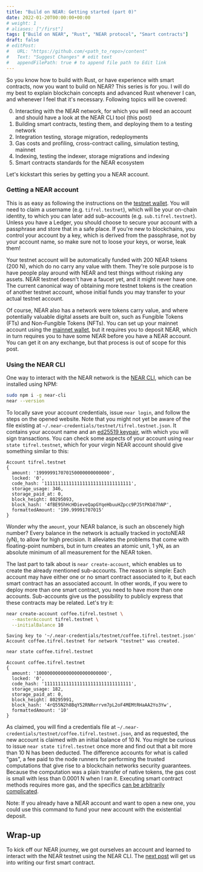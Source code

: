 ```yaml
---
title: "Build on NEAR: Getting started (part 0)"
date: 2022-01-20T00:00:00+00:00
# weight: 1
# aliases: ["/first"]
tags: ["Build on NEAR", "Rust", "NEAR protocol", "Smart contracts"]
draft: false
# editPost:
#   URL: "https://github.com/<path_to_repo>/content"
#   Text: "Suggest Changes" # edit text
#   appendFilePath: true # to append file path to Edit link
---
```


So you know how to build with Rust, or have experience with smart contracts, now
you want to build on NEAR? This series is for you. I will do my best to explain
blockchain concepts and advanced Rust whenever I can, and whenever I feel that
it's necessary. Following topics will be covered:

0. Interacting with the NEAR network, for which you will need an account and
   should have a look at the NEAR CLI tool (this post)
1. Building smart contracts, testing them, and deploying them to a testing
   network
2. Integration testing, storage migration, redeployments
3. Gas costs and profiling, cross-contract calling, simulation testing, mainnet
4. Indexing, testing the indexer, storage migrations and indexing
5. Smart contracts standards for the NEAR ecosystem

Let's kickstart this series by getting you a NEAR account.

### Getting a NEAR account

<!-- TODO: amazon associate account and link ledger -->

This is as easy as following the instructions on the
[testnet wallet](https://wallet.testnet.near.org/). You will need to claim a
username (e.g. `tifrel.testnet`), which will be your on-chain identity, to which
you can later add sub-accounts (e.g. `sub.tifrel.testnet`). Unless you have a
Ledger, you should choose to secure your account with a passphrase and store
that in a safe place. If you're new to blockchains, you control your account by
a key, which is derived from the passphrase, not by your account name, so make
sure not to loose your keys, or worse, leak them!

Your testnet account will be automatically funded with 200 NEAR tokens (200 N),
which do no carry any value with them. They're sole purpose is to have people
play around with NEAR and test things without risking any assets. NEAR testnet
doesn't have a faucet yet, and it might never have one. The current canonical
way of obtaining more testnet tokens is the creation of another testnet account,
whose initial funds you may transfer to your actual testnet account.

<!-- TODO: keep eye on: https://examples.near.org/pow-faucet -->

Of course, NEAR also has a network were tokens carry value, and where
potentially valuable digital assets are built on, such as Fungible Tokens (FTs)
and Non-Fungible Tokens (NFTs). You can set up your mainnet account using the
[mainnet wallet](https://wallet.near.org/), but it requires you to deposit NEAR,
which in turn requires you to have some NEAR before you have a NEAR account. You
can get it on any exchange, but that process is out of scope for this post.

### Using the NEAR CLI

One way to interact with the NEAR network is the
[NEAR CLI](https://github.com/near/near-cli), which can be installed using NPM:

```sh
sudo npm i -g near-cli
near --version
```

To locally save your account credentials, issue `near login`, and follow the
steps on the opened website. Note that you might not yet be aware of the file
existing at `~/.near-credentials/testnet/tifrel.testnet.json`. It contains your
account name and an [ed25519 keypair](https://ed25519.cr.yp.to/), with which you
will sign transactions. You can check some aspects of your account using
`near state tifrel.testnet`, which for your virgin NEAR account should give
something similar to this:

```
Account tifrel.testnet
{
  amount: '199999917070150000000000000',
  locked: '0',
  code_hash: '11111111111111111111111111111111',
  storage_usage: 346,
  storage_paid_at: 0,
  block_height: 80295093,
  block_hash: '4fBE9ShHcHDieveQapGYqeHbuuHZpcc9PJ5tPKb87hNP',
  formattedAmount: '199.99991707015'
}
```

Wonder why the `amount`, your NEAR balance, is such an obscenely high number?
Every balance in the network is actually tracked in yoctoNEAR (yN), to allow for
high precision. It alleviates the problems that come with floating-point
numbers, but in turn creates an atomic unit, 1 yN, as an absolute minimum of all
measurement for the NEAR token.

The last part to talk about is `near create-account`, which enables us to create
the already mentioned sub-accounts. The reason is simple: Each account may have
either one or no smart contract associated to it, but each smart contract has an
associated account. In other words, if you were to deploy more than one smart
contract, you need to have more than one accounts. Sub-accounts give us the
possibility to publicly express that these contracts may be related. Let's try
it:

```sh
near create-account coffee.tifrel.testnet \
  --masterAccount tifrel.testnet \
  --initialBalance 10
```

```plain
Saving key to '~/.near-credentials/testnet/coffee.tifrel.testnet.json'
Account coffee.tifrel.testnet for network "testnet" was created.
```

```sh
near state coffee.tifrel.testnet
```

```
Account coffee.tifrel.testnet
{
  amount: '10000000000000000000000000',
  locked: '0',
  code_hash: '11111111111111111111111111111111',
  storage_usage: 182,
  storage_paid_at: 0,
  block_height: 80295991,
  block_hash: '4rQ55N2h8BqY52RNRerrvm7pL2oF4MEMtRHaAA2Yo3Yw',
  formattedAmount: '10'
}
```

As claimed, you will find a credentials file at
`~/.near-credentials/testnet/coffee.tifrel.testnet.json`, and as requested, the
new account is claimed with an initial balance of 10 N. You might be curious to
issue `near state tifrel.testnet` once more and find out that a bit more than 10
N has been deducted. The difference accounts for what is called "gas", a fee
paid to the node runners for performing the trusted computations that give rise
to a blockchain networks security guarantees. Because the computation was a
plain transfer of native tokens, the gas cost is small with less than 0.0001 N
when I ran it. Executing smart contract methods requires more gas, and the
specifics
[can be arbitrarily complicated](https://docs.near.org/docs/concepts/gas).

<!-- Thanks to NEARs focus on providing a great UX, developers can actually pay
the gas of deployed contracts, e.g. to ease with onboarding, but usually the gas
is paid by the caller of a contracts method. -->

Note: If you already have a NEAR account and want to open a new one, you could
use this command to fund your new account with the existential deposit.

## Wrap-up

To kick off our NEAR journey, we got ourselves an account and learned to
interact with the NEAR testnet using the NEAR CLI. The
[next post](../build-on-near-1) will get us into writing our first smart
contract.
